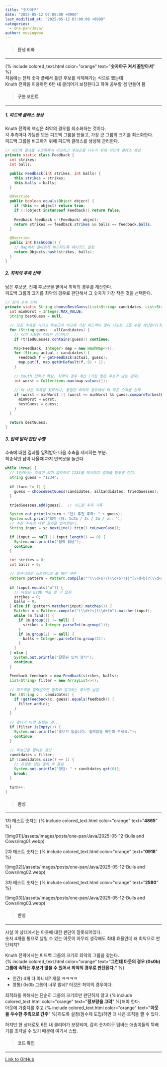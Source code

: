 ```yaml
---
title: "숫자야구"
date: "2025-05-12 07:00:00 +0900"
last_modified_at: "2025-05-12 07:00:00 +0900"
categories: 
  - one-pan/Java/
author: movingwoo
---
```

> #### 탄생 비화  
---  

{% include colored_text.html color="orange" text="**숫자야구 져서 꼴받아서**" %}  
처음에는 전체 숫자 풀에서 틀린 후보를 삭제해가는 식으로 했는데  
Knuth 전략을 이용하면 6턴 내 클리어가 보장된다고 하여 공부할 겸 만들어 봄  
  
> #### 구현 포인트  
---  

##### 1. 피드백 클래스 생성  
  
Knuth 전략의 핵심은 최악의 경우를 최소화하는 것이다.  
각 추측마다 가능한 모든 피드백 그룹을 만들고, 가장 큰 그룹의 크기를 최소화한다.  
피드백 그룹을 비교하기 위해 피드백 클래스를 생성해 관리한다.  
  
```java
// 피드백 결과를 구조화해서 비교하고 후보군을 나누기 위해 피드백 클래스 생성
private static class Feedback {
  int strikes;
  int balls;

  public Feedback(int strikes, int balls) {
    this.strikes = strikes;
    this.balls = balls;
  }

  @Override
  public boolean equals(Object object) {
    if (this == object) return true;
    if (!(object instanceof Feedback)) return false;
    
    Feedback feedback = (Feedback) object;
    return strikes == feedback.strikes && balls == feedback.balls;
  }

  @Override
  public int hashCode() {
    // Map에서 올바르게 비교되도록 해시코드 설정
    return Objects.hash(strikes, balls);
  }
}
```
  
##### 2. 최적의 추측 선택 

남은 후보군, 전체 후보군을 받아서 최악의 경우를 계산한다.  
피드백 그룹의 크기를 최악의 경우로 판단해서 그 숫자가 가장 작은 것을 선택한다.  
  
```java
// 최적 추측 선택
private static String chooseBestGuess(List<String> candidates, List<String> allCandidates, Set<String> triedGuesses) {
  int minWorst = Integer.MAX_VALUE;
  String bestGuess = null;

  // 모든 추측을 가지고 후보군과 비교해 가장 피드백이 많이 나오는 그룹 수를 계산한다(최악의 경우)
  for (String guess : allCandidates) {
    // 이미 시도한 추측은 건너뛰기
    if (triedGuesses.contains(guess)) continue;

    Map<Feedback, Integer> map = new HashMap<>();
    for (String actual : candidates) {
      Feedback f = getFeedback(actual, guess);
      map.put(f, map.getOrDefault(f, 0) + 1);
    }
    
    // Knuth 전략의 핵심, 최악의 경우 계산 (가장 많은 후보가 남는 경우)
    int worst = Collections.max(map.values());
    
    // 더 나은 추측을 찾았거나, 동일한 최악의 경우에서 더 작은 숫자를 선택
    if (worst < minWorst || (worst == minWorst && guess.compareTo(bestGuess) < 0)) {
      minWorst = worst;
      bestGuess = guess;
    }
  }

  return bestGuess;
}
```
  
##### 3. 입력 받아 판단 수행  
  
추측에 대한 결과를 입력받아 다음 추측을 제시하는 부분.  
최종적인 답이 나올때 까지 반복문을 돌린다.
  
```java
while (true) {
  // 1턴에서는 추측이 의미 없으므로 1234를 제시하고 결과를 받도록 한다.
  String guess = "1234";
  
  if (turn != 1) {
    guess = chooseBestGuess(candidates, allCandidates, triedGuesses);
  }

  triedGuesses.add(guess);  // 시도한 추측 기록

  System.out.println(turn + "턴) 추천 추측: " + guess);
  System.out.print("입력 (예: 1s2b / 3s / 2b / o): ");
  // 추천 추측에 대한 결과를 입력받는다.
  String input = sc.nextLine().trim().toLowerCase();

  if (input == null || input.length() == 0) {
    System.out.println("입력 없음");
    continue;
  }

  int strikes = 0;
  int balls = 0;

  // 정규식으로 스트라이크 볼 패턴 구분
  Pattern pattern = Pattern.compile("^(\\d+s)?(\\d+b)?$|^(\\d+b)?(\\d+s)?$");
  
  if (input.equals("o")) {
    // 아웃은 0s0b 따로 할 거 없음
    strikes = 0;
    balls = 0;
  } else if (pattern.matcher(input).matches()) {
    Matcher m = Pattern.compile("(\\d+)s|(\\d+)b").matcher(input);
    while (m.find()) {
      if (m.group(1) != null) {
        strikes = Integer.parseInt(m.group(1));
      }
      if (m.group(2) != null) {
        balls = Integer.parseInt(m.group(2));
      }
    }
  } else {
    System.out.println("잘못된 입력 형식");
    continue;
  }
  
  Feedback feedback = new Feedback(strikes, balls);
  List<String> filter = new ArrayList<>();
  
  // 피드백을 입력받으면 정확히 일치하는 후보만 남김
  for (String c : candidates) {
    if (getFeedback(c, guess).equals(feedback)) {
      filter.add(c);
    }
  }
  
  // 필터가 비면 잘못된 것...
  if (filter.isEmpty()) {
    System.out.println("후보가 없습니다. 입력값을 확인해 주세요.");
    continue;
  }
  
  // 후보군을 필터로 갱신
  candidates = filter;
  if (candidates.size() == 1) {
    // 유일한 정답 출력 후 종료
    System.out.println("정답: " + candidates.get(0));
    break;
  }
  
  turn++;
}
```
  
> #### 완성  
---  
  
1차 테스트 숫자는 {% include colored_text.html color="orange" text="**4865**" %}  
  
![img01](/assets/images/posts/one-pan/Java/2025-05-12-Bulls and Cows/img01.webp)  

2차 테스트 숫자는 {% include colored_text.html color="orange" text="**0918**" %}  
  
![img02](/assets/images/posts/one-pan/Java/2025-05-12-Bulls and Cows/img02.webp)  
  
3차 테스트 숫자는 {% include colored_text.html color="orange" text="**2580**" %}  
  
![img03](/assets/images/posts/one-pan/Java/2025-05-12-Bulls and Cows/img03.webp)   
  
> #### 반성  
---  
  
사실 이 상태에서는 아웃에 대한 판단이 잘못되어있다.  
숫자 4개를 통으로 날릴 수 있는 아웃이 아무리 생각해도 최대 효율인데 왜 최악으로 판단되지?  
  
Knuth 전략에서는 피드백 그룹의 크기로 최악의 그룹을 찾는다.  
{% include colored_text.html color="orange" text="**그런데 아웃의 경우 (0s0b) 그룹에 속하는 후보가 많을 수 있어서 최악의 경우로 판단된다.**" %}  
- 인간) 4개 다 아니네? 개꿀 ㅋㅋㅋㅋ
- 깡통) 0s0b 그룹이 너무 많네? 이것은 최악의 경우이다.
  
최적화를 위해서는 단순히 그룹의 크기로만 판단하지 않고 {% include colored_text.html color="orange" text="**정보량을 고려**" %}해야 한다.  
아웃에 가중치를 주고 {% include colored_text.html color="orange" text="**아웃을 우수한 추측으로 간주**" %}하도록 설정(점수제 도입)하면 더 나은 로직을 짤 수 있다.  
  
하지만 현 상태로도 6턴 내 클리어가 보장되며, 감히 숫자야구 덤비는 애송이들의 뚝배기를 조각낼 수 있기 때문에 여기서 스탑.  
  
> #### 코드 확인   
---  

[Link to GitHub](https://raw.githubusercontent.com/movingwoo/movingwoo-snippets/refs/heads/main/one-pan/Java/2025-05-12-Bulls%20and%20Cows.java)

